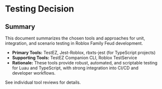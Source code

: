 # Testing Decision

## Summary
This document summarizes the chosen tools and approaches for unit, integration, and scenario testing in Roblox Family Feud development.

- **Primary Tools:** TestEZ, Jest-Roblox, rbxts-jest (for TypeScript projects)
- **Supporting Tools:** TestEZ Companion CLI, Roblox TestService
- **Rationale:** These tools provide robust, automated, and scriptable testing for Luau and TypeScript, with strong integration into CI/CD and developer workflows.

See individual tool reviews for details. 